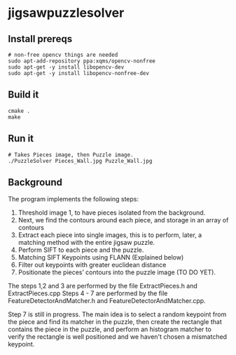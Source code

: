 # jigsawpuzzlesolver

## Install prereqs

    # non-free opencv things are needed
    sudo apt-add-repository ppa:xqms/opencv-nonfree
    sudo apt-get -y install libopencv-dev
    sudo apt-get -y install libopencv-nonfree-dev

## Build it

    cmake .
    make

## Run it

    # Takes Pieces image, then Puzzle image.
    ./PuzzleSolver Pieces_Wall.jpg Puzzle_Wall.jpg

## Background

The program implements the following steps:

1.  Threshold image 1, to have pieces isolated from the background.
2.  Next, we find the contours around each piece, and storage in an array of contours
3.  Extract each piece into single images, this is to perform, later, a matching method with the entire jigsaw puzzle.
4.  Perform SIFT to each piece and the puzzle.
5.  Matching SIFT Keypoints using FLANN (Explained below)
6.  Filter out keypoints with greater euclidean distance
7.  Positionate the pieces’ contours into the puzzle image (TO DO YET).

The steps 1,2 and 3 are performed by the file ExtractPieces.h and ExtractPieces.cpp Steps 4 - 7 are performed by the file FeatureDetectorAndMatcher.h and FeatureDetectorAndMatcher.cpp.

Step 7 is still in progress. The main idea is to select a random keypoint from the piece and find its matcher in the puzzle, then create the rectangle that contains the piece in the puzzle, and perform an histogram matcher to verify the rectangle is well positioned and we haven't chosen a mismatched keypoint.

